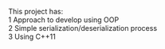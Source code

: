 This project has:<br />
1 Approach to develop using OOP<br />
2 Simple serialization/deserialization process<br />
3 Using C++11
